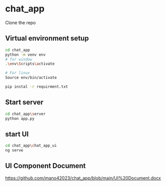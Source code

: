 # chat_app

Clone the repo

## Virtual environment setup
```sh
cd chat_app
python -m venv env
# for window
.\env\Scripts\activate

# For linux
Source env/bin/activate

pip instal -r requirment.txt
```

## Start server
```sh
cd chat_app\server 
python app.py
```

## start UI
```sh
cd chat_app\chat_app_ui
ng serve
```

## UI Component Document

https://github.com/mano42023/chat_app/blob/main/UI%20Document.docx
